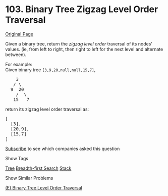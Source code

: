 # 103. Binary Tree Zigzag Level Order Traversal

[Original Page](https://leetcode.com/problems/binary-tree-zigzag-level-order-traversal/)

Given a binary tree, return the _zigzag level order_ traversal of its nodes' values. (ie, from left to right, then right to left for the next level and alternate between).

For example:  
Given binary tree `[3,9,20,null,null,15,7]`,  

<pre>    3
   / \
  9  20
    /  \
   15   7
</pre>

return its zigzag level order traversal as:  

<pre>[
  [3],
  [20,9],
  [15,7]
]
</pre>

<div>

[Subscribe](/subscribe/) to see which companies asked this question

</div>

<div>

<div id="tags" class="btn btn-xs btn-warning">Show Tags</div>

<span class="hidebutton">[Tree](/tag/tree/) [Breadth-first Search](/tag/breadth-first-search/) [Stack](/tag/stack/)</span></div>

<div>

<div id="similar" class="btn btn-xs btn-warning">Show Similar Problems</div>

<span class="hidebutton">[(E) Binary Tree Level Order Traversal](/problems/binary-tree-level-order-traversal/)</span></div>